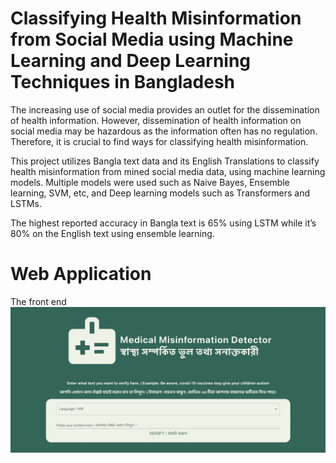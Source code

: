 # Classifying Health Misinformation from Social Media using Machine Learning and Deep Learning Techniques in Bangladesh
The increasing use of social media provides an outlet for the dissemination of health information. However, dissemination of health information on social media may be hazardous as the information often has no regulation. Therefore, it is crucial to find ways for classifying health misinformation. 

This project utilizes Bangla text data and its English Translations to classify health misinformation from mined social media data, using machine learning models. Multiple models were used such as Naive Bayes, Ensemble learning, SVM, etc, and Deep learning models such as Transformers and LSTMs. 

The highest reported accuracy in Bangla text is 65% using LSTM while it’s 80% on the English text using ensemble learning.

# Web Application
The front end 
![homepage](./readme_assets/homepage.png)
